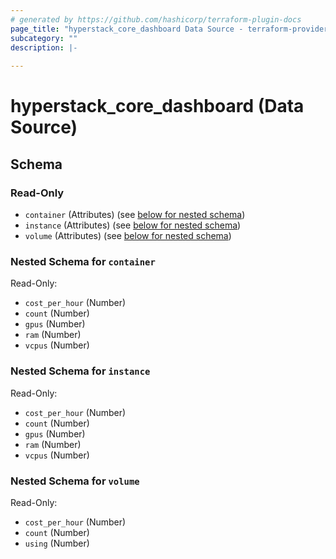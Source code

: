 ```yaml
---
# generated by https://github.com/hashicorp/terraform-plugin-docs
page_title: "hyperstack_core_dashboard Data Source - terraform-provider-hyperstack"
subcategory: ""
description: |-
  
---
```


# hyperstack_core_dashboard (Data Source)





<!-- schema generated by tfplugindocs -->
## Schema

### Read-Only

- `container` (Attributes) (see [below for nested schema](#nestedatt--container))
- `instance` (Attributes) (see [below for nested schema](#nestedatt--instance))
- `volume` (Attributes) (see [below for nested schema](#nestedatt--volume))

<a id="nestedatt--container"></a>
### Nested Schema for `container`

Read-Only:

- `cost_per_hour` (Number)
- `count` (Number)
- `gpus` (Number)
- `ram` (Number)
- `vcpus` (Number)


<a id="nestedatt--instance"></a>
### Nested Schema for `instance`

Read-Only:

- `cost_per_hour` (Number)
- `count` (Number)
- `gpus` (Number)
- `ram` (Number)
- `vcpus` (Number)


<a id="nestedatt--volume"></a>
### Nested Schema for `volume`

Read-Only:

- `cost_per_hour` (Number)
- `count` (Number)
- `using` (Number)
